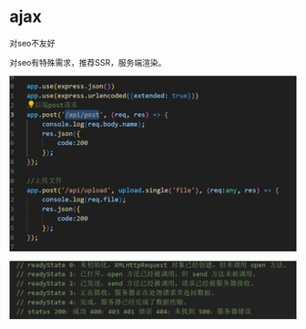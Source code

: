 # ajax
对seo不友好

对seo有特殊需求，推荐SSR，服务端渲染。



![](../../source/img/2024-04-30-23-34-49.png)

![](../../source/img/2024-04-30-23-37-52.png)